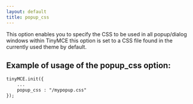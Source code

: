 ```yaml
---
layout: default
title: popup_css
---
```


This option enables you to specify the CSS to be used in all popup/dialog windows within TinyMCE this option is set to a CSS file found in the currently used theme by default.

## Example of usage of the popup_css option:

```html
tinyMCE.init({
	...
	popup_css : "/mypopup.css"
});

```